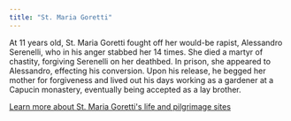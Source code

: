 ```yaml
---
title: "St. Maria Goretti"
---
```


At 11 years old, St. Maria Goretti fought off her would-be rapist, Alessandro Serenelli, who in his anger stabbed her 14 times.  She died a martyr of chastity, forgiving Serenelli on her deathbed.  In prison, she appeared to Alessandro, effecting his conversion.  Upon his release, he begged her mother for forgiveness and lived out his days working as a gardener at a Capucin monastery, eventually being accepted as a lay brother.

[Learn more about St. Maria Goretti's life and pilgrimage sites](https://www.ncregister.com/blog/in-the-footsteps-of-st-maria-goretti)
